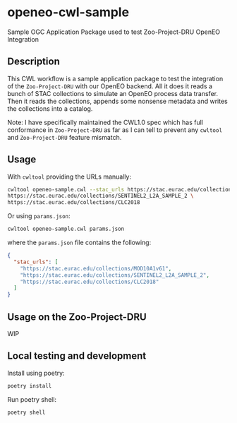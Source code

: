 # openeo-cwl-sample

Sample OGC Application Package used to test Zoo-Project-DRU OpenEO Integration

## Description

This CWL workflow is a sample application package to test the integration of the `Zoo-Project-DRU` with our OpenEO backend. All it does it reads a bunch of STAC collections to simulate an OpenEO process data transfer. Then it reads the collections, appends some nonsense metadata and writes the collections into a catalog.

Note: I have specifically maintained the CWL1.0 spec which has full conformance in `Zoo-Project-DRU` as far as I can tell to prevent any `cwltool` and `Zoo-Project-DRU` feature mismatch.

## Usage

With `cwltool` providing the URLs manually:

```zsh
cwltool openeo-sample.cwl --stac_urls https://stac.eurac.edu/collections/MOD10A1v61 \
https://stac.eurac.edu/collections/SENTINEL2_L2A_SAMPLE_2 \
https://stac.eurac.edu/collections/CLC2018
```

Or using `params.json`:

```zsh
cwltool openeo-sample.cwl params.json
```

where the `params.json` file contains the following:

```json
{
  "stac_urls": [
    "https://stac.eurac.edu/collections/MOD10A1v61",
    "https://stac.eurac.edu/collections/SENTINEL2_L2A_SAMPLE_2",
    "https://stac.eurac.edu/collections/CLC2018"
  ]
}
```

## Usage on the Zoo-Project-DRU

WIP

## Local testing and development

Install using poetry:

```zsh
poetry install
```

Run poetry shell:

```zsh
poetry shell
```
